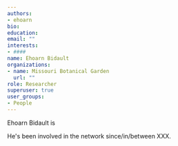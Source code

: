 ```yaml
---
authors:
- ehoarn
bio: 
education:
email: ""
interests:
- ####
name: Ehoarn Bidault
organizations:
- name: Missouri Botanical Garden
  url: ""
role: Researcher
superuser: true
user_groups:
- People
---
```


Ehoarn Bidault is 

He's been involved in the network since/in/between XXX.
 ####
 

